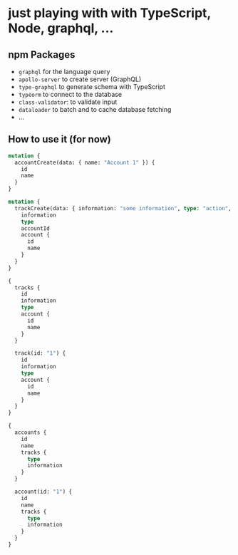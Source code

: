 # just playing with with TypeScript, Node, graphql, ...

## npm Packages

- `graphql` for the language query
- `apollo-server` to create server (GraphQL)
- `type-graphql` to generate schema with TypeScript
- `typeorm` to connect to the database
- `class-validator`: to validate input
- `dataloader` to batch and to cache database fetching
- ...

## How to use it (for now)

```graphql
mutation {
  accountCreate(data: { name: "Account 1" }) {
    id
    name
  }
}
```

```graphql
mutation {
  trackCreate(data: { information: "some information", type: "action", accountId: "1" }) {
    information
    type
    accountId
    account {
      id
      name
    }
  }
}
```

```graphql
{
  tracks {
    id
    information
    type
    account {
      id
      name
    }
  }

  track(id: "1") {
    id
    information
    type
    account {
      id
      name
    }
  }
}
```

```graphql
{
  accounts {
    id
    name
    tracks {
      type
      information
    }
  }

  account(id: "1") {
    id
    name
    tracks {
      type
      information
    }
  }
}
```

